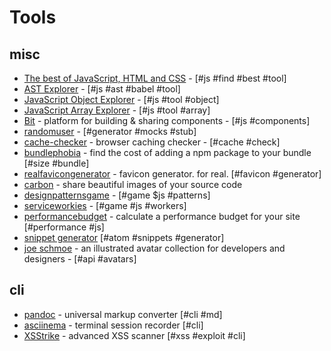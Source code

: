 # Tools

## misc

- [The best of JavaScript, HTML and CSS](https://bestof.js.org/) - [#js #find #best #tool]
- [AST Explorer](https://astexplorer.net/) - [#js #ast #babel #tool]
- [JavaScript Object Explorer](https://sdras.github.io/object-explorer/) - [#js #tool #object]
- [JavaScript Array Explorer](https://sdras.github.io/array-explorer/) - [#js #tool #array]
- [Bit](https://bitsrc.io/) - platform for building & sharing components - [#js #components]
- [randomuser](https://randomuser.me/) - [#generator #mocks #stub]
- [cache-checker](https://www.giftofspeed.com/cache-checker/) - browser caching checker - [#cache #check]
- [bundlephobia](https://bundlephobia.com/) - find the cost of adding a npm package to your bundle [#size #bundle]
- [realfavicongenerator](https://realfavicongenerator.net/) - favicon generator. for real. [#favicon #generator]
- [carbon](https://carbon.now.sh) - share beautiful images of your source code
- [designpatternsgame](https://designpatternsgame.com/) - [#game $js #patterns]
- [serviceworkies](https://serviceworkies.com/) - [#game #js #workers]
- [performancebudget](http://www.performancebudget.io/) - calculate a performance budget for your site [#performance #js]
- [snippet generator](https://snippet-generator.app) [#atom #snippets #generator]
- [joe schmoe](https://joeschmoe.io) - an illustrated avatar collection for
  developers and designers - [#api #avatars]


## cli

- [pandoc](https://github.com/jgm/pandoc) - universal markup converter [#cli #md]
- [asciinema](https://github.com/asciinema/asciinema) - terminal session recorder [#cli]
- [XSStrike](https://github.com/s0md3v/XSStrike) - advanced XSS scanner [#xss #exploit #cli]
